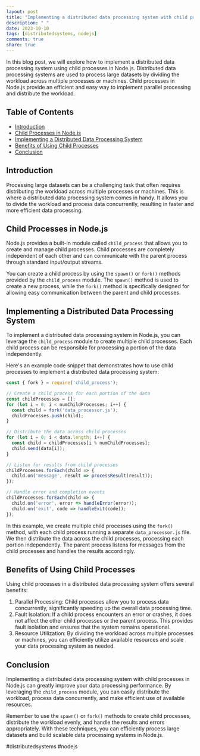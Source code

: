 ```yaml
---
layout: post
title: "Implementing a distributed data processing system with child processes in Node.js"
description: " "
date: 2023-10-10
tags: [distributedsystems, nodejs]
comments: true
share: true
---
```


In this blog post, we will explore how to implement a distributed data processing system using child processes in Node.js. Distributed data processing systems are used to process large datasets by dividing the workload across multiple processes or machines. Child processes in Node.js provide an efficient and easy way to implement parallel processing and distribute the workload.

## Table of Contents

- [Introduction](#introduction)
- [Child Processes in Node.js](#child-processes-in-node.js)
- [Implementing a Distributed Data Processing System](#implementing-a-distributed-data-processing-system)
- [Benefits of Using Child Processes](#benefits-of-using-child-processes)
- [Conclusion](#conclusion)

## Introduction
Processing large datasets can be a challenging task that often requires distributing the workload across multiple processes or machines. This is where a distributed data processing system comes in handy. It allows you to divide the workload and process data concurrently, resulting in faster and more efficient data processing.

## Child Processes in Node.js
Node.js provides a built-in module called `child_process` that allows you to create and manage child processes. Child processes are completely independent of each other and can communicate with the parent process through standard input/output streams.

You can create a child process by using the `spawn()` or `fork()` methods provided by the `child_process` module. The `spawn()` method is used to create a new process, while the `fork()` method is specifically designed for allowing easy communication between the parent and child processes.

## Implementing a Distributed Data Processing System
To implement a distributed data processing system in Node.js, you can leverage the `child_process` module to create multiple child processes. Each child process can be responsible for processing a portion of the data independently.

Here's an example code snippet that demonstrates how to use child processes to implement a distributed data processing system:

```javascript
const { fork } = require('child_process');

// Create a child process for each portion of the data
const childProcesses = [];
for (let i = 0; i < numChildProcesses; i++) {
  const child = fork('data_processor.js');
  childProcesses.push(child);
}

// Distribute the data across child processes
for (let i = 0; i < data.length; i++) {
  const child = childProcesses[i % numChildProcesses];
  child.send(data[i]);
}

// Listen for results from child processes
childProcesses.forEach(child => {
  child.on('message', result => processResult(result));
});

// Handle error and completion events
childProcesses.forEach(child => {
  child.on('error', error => handleError(error));
  child.on('exit', code => handleExit(code));
});
```

In this example, we create multiple child processes using the `fork()` method, with each child process running a separate `data_processor.js` file. We then distribute the data across the child processes, processing each portion independently. The parent process listens for messages from the child processes and handles the results accordingly.

## Benefits of Using Child Processes
Using child processes in a distributed data processing system offers several benefits:

1. Parallel Processing: Child processes allow you to process data concurrently, significantly speeding up the overall data processing time.
2. Fault Isolation: If a child process encounters an error or crashes, it does not affect the other child processes or the parent process. This provides fault isolation and ensures that the system remains operational.
3. Resource Utilization: By dividing the workload across multiple processes or machines, you can efficiently utilize available resources and scale your data processing system as needed.

## Conclusion
Implementing a distributed data processing system with child processes in Node.js can greatly improve your data processing performance. By leveraging the `child_process` module, you can easily distribute the workload, process data concurrently, and make efficient use of available resources.

Remember to use the `spawn()` or `fork()` methods to create child processes, distribute the workload evenly, and handle the results and errors appropriately. With these techniques, you can efficiently process large datasets and build scalable data processing systems in Node.js.

#distributedsystems #nodejs